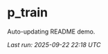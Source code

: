 # p_train

Auto-updating README demo.

<!--START_SECTION:status-->
_Last run: 2025-09-22 22:18 UTC_
<!--END_SECTION:status-->






























































































































































































































































































































































































































































































































































































































































































































































































